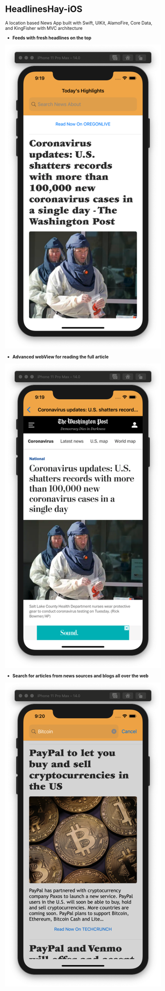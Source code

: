 # HeadlinesHay-iOS
A location based News App built with Swift, UIKit, AlamoFire, Core Data, and KingFisher with MVC architecture



- <b>Feeds with fresh headlines on the top</b>
<img src="https://raw.githubusercontent.com/Kurtz0420/HeadlinesHay-iOS/main/HeadlinesHayiOS1.png?raw=true" />




- <b>Advanced webView for reading the full article</b>
<img src="https://raw.githubusercontent.com/Kurtz0420/HeadlinesHay-iOS/main/HeadlinesHayiOS2.png?raw=true" />




- <b>Search for articles from news sources and blogs all over the web</b>
<img src="https://raw.githubusercontent.com/Kurtz0420/HeadlinesHay-iOS/main/HeadlinesHayiOS3.png?raw=true" />






